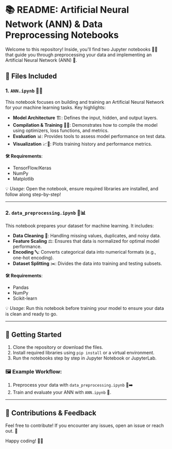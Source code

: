 # 📚 README: Artificial Neural Network (ANN) & Data Preprocessing Notebooks

Welcome to this repository! Inside, you'll find two Jupyter notebooks 🐍📓 that guide you through preprocessing your data and implementing an Artificial Neural Network (ANN) 🤖.

## 📂 Files Included

### 1. `ANN.ipynb` 🤖🧠
This notebook focuses on building and training an Artificial Neural Network for your machine learning tasks. Key highlights:  
- **Model Architecture** 🏗️: Defines the input, hidden, and output layers.  
- **Compilation & Training** 🏃‍♂️: Demonstrates how to compile the model using optimizers, loss functions, and metrics.  
- **Evaluation** 📊: Provides tools to assess model performance on test data.  
- **Visualization** 📈🎨: Plots training history and performance metrics.

**🛠️ Requirements**:  
- TensorFlow/Keras  
- NumPy  
- Matplotlib  

💡 *Usage*: Open the notebook, ensure required libraries are installed, and follow along step-by-step!

---

### 2. `data_preprocessing.ipynb` 🧹📊  
This notebook prepares your dataset for machine learning. It includes:  
- **Data Cleaning** 🧼: Handling missing values, duplicates, and noisy data.  
- **Feature Scaling** ⚖️: Ensures that data is normalized for optimal model performance.  
- **Encoding** 🔤: Converts categorical data into numerical formats (e.g., one-hot encoding).  
- **Dataset Splitting** ✂️: Divides the data into training and testing subsets.  

**🛠️ Requirements**:  
- Pandas  
- NumPy  
- Scikit-learn  

💡 *Usage*: Run this notebook before training your model to ensure your data is clean and ready to go.

---

## 🚀 Getting Started  
1. Clone the repository or download the files.  
2. Install required libraries using `pip install` or a virtual environment.  
3. Run the notebooks step by step in Jupyter Notebook or JupyterLab.

### 🖼️ Example Workflow:  
1. Preprocess your data with `data_preprocessing.ipynb` 🧹➡️  
2. Train and evaluate your ANN with `ANN.ipynb` 🤖.

---

## 🙌 Contributions & Feedback  
Feel free to contribute! If you encounter any issues, open an issue or reach out. 🚀  

Happy coding! 🎉✨
